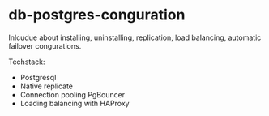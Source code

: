 # db-postgres-conguration

Inlcudue about installing, uninstalling, replication, load balancing, automatic failover congurations.

Techstack:

* Postgresql
* Native replicate
* Connection pooling PgBouncer
* Loading balancing with HAProxy
